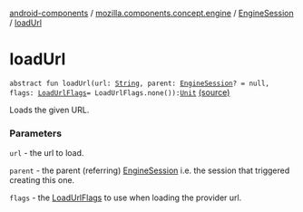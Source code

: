 [android-components](../../index.md) / [mozilla.components.concept.engine](../index.md) / [EngineSession](index.md) / [loadUrl](./load-url.md)

# loadUrl

`abstract fun loadUrl(url: `[`String`](https://kotlinlang.org/api/latest/jvm/stdlib/kotlin/-string/index.html)`, parent: `[`EngineSession`](index.md)`? = null, flags: `[`LoadUrlFlags`](-load-url-flags/index.md)` = LoadUrlFlags.none()): `[`Unit`](https://kotlinlang.org/api/latest/jvm/stdlib/kotlin/-unit/index.html) [(source)](https://github.com/mozilla-mobile/android-components/blob/master/components/concept/engine/src/main/java/mozilla/components/concept/engine/EngineSession.kt#L403)

Loads the given URL.

### Parameters

`url` - the url to load.

`parent` - the parent (referring) [EngineSession](index.md) i.e. the session that
triggered creating this one.

`flags` - the [LoadUrlFlags](-load-url-flags/index.md) to use when loading the provider url.